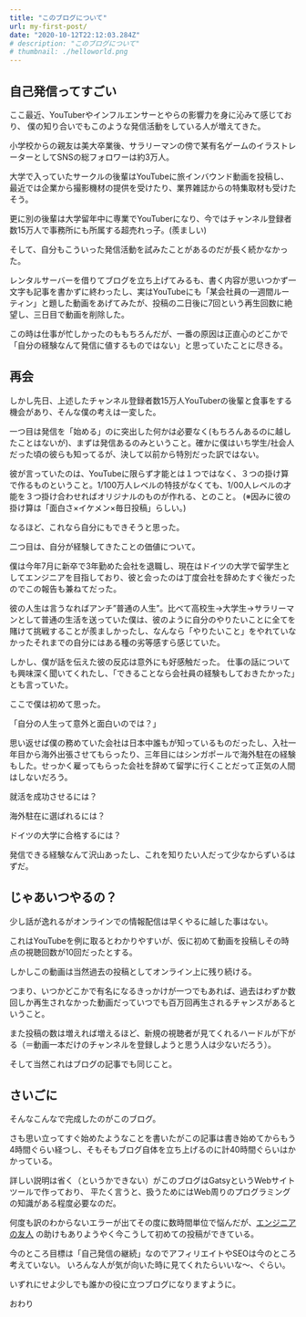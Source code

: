 ```yaml
---
title: "このブログについて"
url: my-first-post/
date: "2020-10-12T22:12:03.284Z"
# description: "このブログについて"
# thumbnail: ./helloworld.png
---
```


## 自己発信ってすごい

ここ最近、YouTuberやインフルエンサーとやらの影響力を身に沁みて感じており、
僕の知り合いでもこのような発信活動をしている人が増えてきた。

小学校からの親友は美大卒業後、サラリーマンの傍で某有名ゲームのイラストレーターとしてSNSの総フォロワーは約3万人。

大学で入っていたサークルの後輩はYouTubeに旅インバウンド動画を投稿し、最近では企業から撮影機材の提供を受けたり、業界雑誌からの特集取材も受けたそう。

更に別の後輩は大学留年中に専業でYouTuberになり、今ではチャンネル登録者数15万人で事務所にも所属する超売れっ子。(羨ましい)

そして、自分もこういった発信活動を試みたことがあるのだが長く続かなかった。

レンタルサーバーを借りてブログを立ち上げてみるも、書く内容が思いつかず一文字も記事を書かずに終わったし、実はYouTubeにも「某会社員の一週間ルーティン」と題した動画をあげてみたが、投稿の二日後に7回という再生回数に絶望し、三日目で動画を削除した。

この時は仕事が忙しかったのももちろんだが、一番の原因は正直心のどこかで「自分の経験なんて発信に値するものではない」と思っていたことに尽きる。


## 再会

しかし先日、上述したチャンネル登録者数15万人YouTuberの後輩と食事をする機会があり、そんな僕の考えは一変した。

一つ目は発信を「始める」のに突出した何かは必要なく(もちろんあるのに越したことはないが)、まずは発信あるのみということ。確かに僕はいち学生/社会人だった頃の彼らも知ってるが、決して以前から特別だった訳ではない。

彼が言っていたのは、YouTubeに限らず才能とは１つではなく、３つの掛け算で作るものということ。1/100万人レベルの特技がなくても、1/00人レベルの才能を３つ掛け合わせればオリジナルのものが作れる、とのこと。
(※因みに彼の掛け算は「面白さ×イケメン×毎日投稿」らしい。)

なるほど、これなら自分にもできそうと思った。



二つ目は、自分が経験してきたことの価値について。


僕は今年7月に新卒で3年勤めた会社を退職し、現在はドイツの大学で留学生としてエンジニアを目指しており、彼と会ったのは丁度会社を辞めたすぐ後だったのでこの報告も兼ねてだった。

彼の人生は言うなればアンチ”普通の人生”。比べて高校生->大学生->サラリーマンとして普通の生活を送っていた僕は、彼のように自分のやりたいことに全てを賭けて挑戦することが羨ましかったし、なんなら「やりたいこと」をやれていなかったそれまでの自分にはある種の劣等感すら感じていた。

しかし、僕が話を伝えた彼の反応は意外にも好感触だった。
仕事の話についても興味深く聞いてくれたし、「できることなら会社員の経験もしておきたかった」とも言っていた。

ここで僕は初めて思った。

「自分の人生って意外と面白いのでは？」

思い返せば僕の務めていた会社は日本中誰もが知っているものだったし、入社一年目から海外出張させてもらったり、三年目にはシンガポールで海外駐在の経験もした。せっかく雇ってもらった会社を辞めて留学に行くことだって正気の人間はしないだろう。


就活を成功させるには？

海外駐在に選ばれるには？

ドイツの大学に合格するには？


発信できる経験なんて沢山あったし、これを知りたい人だって少なからずいるはずだ。


## じゃあいつやるの？

少し話が逸れるがオンラインでの情報配信は早くやるに越した事はない。

これはYouTubeを例に取るとわかりやすいが、仮に初めて動画を投稿しその時点の視聴回数が10回だったとする。

しかしこの動画は当然過去の投稿としてオンライン上に残り続ける。

つまり、いつかどこかで有名になるきっかけが一つでもあれば、過去はわずか数回しか再生されなかった動画だっていつでも百万回再生されるチャンスがあるということ。

また投稿の数は増えれば増えるほど、新規の視聴者が見てくれるハードルが下がる（＝動画一本だけのチャンネルを登録しようと思う人は少ないだろう）。

そして当然これはブログの記事でも同じこと。


## さいごに

そんなこんなで完成したのがこのブログ。

さも思い立ってすぐ始めたようなことを書いたがこの記事は書き始めてからもう4時間ぐらい経つし、そもそもブログ自体を立ち上げるのに計40時間ぐらいはかかっている。

詳しい説明は省く（というかできない）がこのブログはGatsyというWebサイトツールで作っており、
平たく言うと、扱うためにはWeb周りのプログラミングの知識がある程度必要なのだ。

何度も訳のわからないエラーが出てその度に数時間単位で悩んだが、[エンジニアの友人](https://taiga.pw/) の助けもありようやく今こうして初めての投稿ができている。

今のところ目標は「自己発信の継続」なのでアフィリエイトやSEOは今のところ考えていない。
いろんな人が気が向いた時に見てくれたらいいな〜、ぐらい。

いずれにせよ少しでも誰かの役に立つブログになりますように。


おわり
